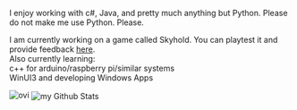 I enjoy working with c#, Java, and pretty much anything but Python. 
Please do not make me use Python.
Please.

I am currently working on a game called Skyhold. You can playtest it and provide feedback <a href = "https://sites.google.com/view/grahams-epic-games/skyhold">here</a>.  
Also currently learning:  
  c++ for arduino/raspberry pi/similar systems  
  WinUI3 and developing Windows Apps  

<img src="https://github-readme-stats.vercel.app/api/top-langs?username=grahamhogggan&show_icons=true&locale=en&layout=compact&theme=chartreuse-dark" alt="ovi" />
<img align="center" src="https://github-readme-stats.vercel.app/api?username=grahamhogggan&include_all_commits=true&count_private=true&show_icons=true&line_height=20&title_color=2B5BBD&icon_color=1124BB&text_color=A1A1A1&bg_color=0,000000,130F40" alt="my Github Stats"/>
